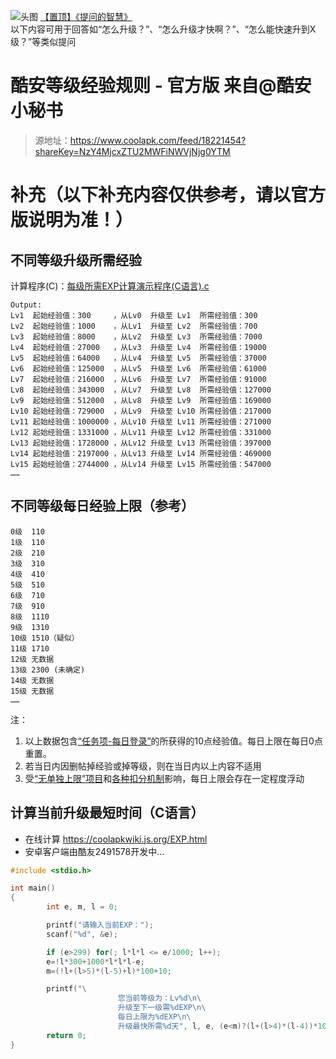 ![头图](http://image.coolapk.com/feed/2020/0421/09/10002_f2b0399e_2646_8265@1063x478.jpeg)
[【置顶】《提问的智慧》](https://github.com/tvvocold/How-To-Ask-Questions-The-Smart-Way/blob/master/README.md)  
以下内容可用于回答如“怎么升级？”、“怎么升级才快啊？”、“怎么能快速升到X级？”等类似提问

# 酷安等级经验规则 - 官方版 来自@酷安小秘书
> 源地址：https://www.coolapk.com/feed/18221454?shareKey=NzY4MjcxZTU2MWFiNWVjNjg0YTM

# 补充（以下补充内容仅供参考，请以官方版说明为准！）
## 不同等级升级所需经验
计算程序(C)：[每级所需EXP计算演示程序(C语言).c](https://github.com/Coolapk-Fan/wiki/blob/master/files/%E6%AF%8F%E7%BA%A7%E6%89%80%E9%9C%80EXP%E8%AE%A1%E7%AE%97%E6%BC%94%E7%A4%BA%E7%A8%8B%E5%BA%8F(C%E8%AF%AD%E8%A8%80).c)
```
Output:
Lv1  起始经验值：300     ，从Lv0  升级至 Lv1  所需经验值：300
Lv2  起始经验值：1000    ，从Lv1  升级至 Lv2  所需经验值：700
Lv3  起始经验值：8000    ，从Lv2  升级至 Lv3  所需经验值：7000
Lv4  起始经验值：27000   ，从Lv3  升级至 Lv4  所需经验值：19000
Lv5  起始经验值：64000   ，从Lv4  升级至 Lv5  所需经验值：37000
Lv6  起始经验值：125000  ，从Lv5  升级至 Lv6  所需经验值：61000
Lv7  起始经验值：216000  ，从Lv6  升级至 Lv7  所需经验值：91000
Lv8  起始经验值：343000  ，从Lv7  升级至 Lv8  所需经验值：127000
Lv9  起始经验值：512000  ，从Lv8  升级至 Lv9  所需经验值：169000
Lv10 起始经验值：729000  ，从Lv9  升级至 Lv10 所需经验值：217000
Lv11 起始经验值：1000000 ，从Lv10 升级至 Lv11 所需经验值：271000
Lv12 起始经验值：1331000 ，从Lv11 升级至 Lv12 所需经验值：331000
Lv13 起始经验值：1728000 ，从Lv12 升级至 Lv13 所需经验值：397000
Lv14 起始经验值：2197000 ，从Lv13 升级至 Lv14 所需经验值：469000
Lv15 起始经验值：2744000 ，从Lv14 升级至 Lv15 所需经验值：547000
……
```

## 不同等级每日经验上限（参考）
```
0级  110
1级  110
2级  210
3级  310
4级  410  
5级  510
6级  710
7级  910
8级  1110
9级  1310
10级 1510（疑似）
11级 1710
12级 无数据
13级 2300 (未确定)
14级 无数据
15级 无数据
……
```
注：
1. 以上数据包含[“任务项-每日登录”](http://image.coolapk.com/feed/2020/0421/09/10002_ab951355_2646_8273@954x254.jpeg.m.jpg)的所获得的10点经验值。每日上限在每日0点重置。
2. 若当日内因删帖掉经验或掉等级，则在当日内以上内容不适用
3. 受[“无单独上限”项目](http://image.coolapk.com/feed/2020/0421/09/10002_bc04628c_2646_8269@952x672.jpeg.m.jpg)和[各种扣分机制](http://image.coolapk.com/feed/2020/0421/09/10002_a8434188_2646_8271@954x402.jpeg.m.jpg)影响，每日上限会存在一定程度浮动

## 计算当前升级最短时间（C语言）  
- 在线计算 <https://coolapkwiki.js.org/EXP.html>  
- 安卓客户端由酷友2491578开发中...  
```c
#include <stdio.h>

int main()
{
        int e, m, l = 0;

        printf("请输入当前EXP：");
        scanf("%d", &e);

        if (e>299) for(; l*l*l <= e/1000; l++);
        e=!l*300+1000*l*l*l-e;
        m=(!l+(l>5)*(l-5)+l)*100+10;

        printf("\
                        您当前等级为：Lv%d\n\
                        升级至下一级需%dEXP\n\
                        每日上限为%dEXP\n\
                        升级最快所需%d天", l, e, (e<m)?(l+(l>4)*(l-4))*100+110:m, e/m+(e%m>0));
        return 0;
}
```